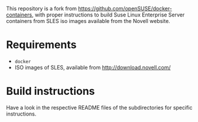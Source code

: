 This repository is a fork from https://github.com/openSUSE/docker-containers, with proper instructions to build Suse Linux Enterprise Server containers from SLES iso images available from  the Novell website.

# Requirements

* `docker`
* ISO images of SLES, available from <http://download.novell.com/>

# Build instructions

Have a look in the respective README files of the subdirectories for specific instructions.
